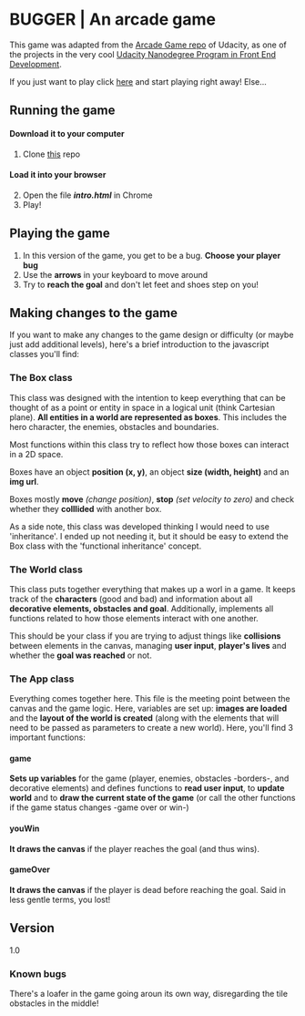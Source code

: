 # BUGGER | An arcade game

This game was adapted from the [Arcade Game repo](https://github.com/udacity/frontend-nanodegree-arcade-game) of Udacity, as one of the projects in the very cool [Udacity Nanodegree Program in Front End Development](https://www.udacity.com/course/front-end-web-developer-nanodegree--nd001?v=fe2).

If you just want to play click [here](#) and start playing right away! Else...  

## Running the game

#### Download it to your computer

1. Clone [this](#) repo

#### Load it into your browser

2. Open the file __*intro.html*__ in Chrome
3. Play!

## Playing the game 

1. In this version of the game, you get to be a bug. **Choose your player bug**
2. Use the **arrows** in your keyboard to move around
3. Try to **reach the goal** and don't let feet and shoes step on you!

## Making changes to the game 
If you want to make any changes to the game design or difficulty (or maybe just add additional levels), here's a brief introduction to the javascript classes you'll find:

### The Box class
This class was designed with the intention to keep everything that can be thought of as a point or entity in space in a logical unit (think Cartesian plane). __All entities in a world are represented as boxes__. This includes the hero character, the enemies, obstacles and boundaries. 

Most functions within this class try to reflect how those boxes can interact in a 2D space. 

Boxes have an object __position (x, y)__, an object __size (width, height)__ and an __img url__. 

Boxes mostly __move__ _(change position)_, __stop__ _(set velocity to zero)_ and check whether they __colllided__ with another box. 

As a side note, this class was developed thinking I would need to use 'inheritance'. I ended up not needing it, but it should be easy to extend the Box class with the 'functional inheritance' concept.

### The World class

This class puts together everything that makes up a worl in a game. It keeps track of the __characters__ (good and bad) and information about all __decorative elements, obstacles and goal__. Additionally, implements all functions related to how those elements interact with one another. 

This should be your class if you are trying to adjust things like __collisions__ between elements in the canvas, managing __user input__, __player's lives__ and whether the __goal was reached__ or not.

### The App class
Everything comes together here. This file is the meeting point between the canvas and the game logic. Here, variables are set up: __images are loaded__ and the __layout of the world is created__ (along with the elements that will need to be passed as parameters to create a new world). Here, you'll find 3 important functions:

#### game
__Sets up variables__ for the game (player, enemies, obstacles -borders-, and decorative elements) and defines functions to __read user input__, to __update world__ and to __draw the current state of the game__ (or call the other functions if the game status changes -game over or win-)

#### youWin

__It draws the canvas__ if the player reaches the goal (and thus wins).

#### gameOver

__It draws the canvas__ if the player is dead before reaching the goal. Said in less gentle terms, you lost!


## Version
1.0

### Known bugs

There's a loafer in the game going aroun its own way, disregarding the tile obstacles in the middle!